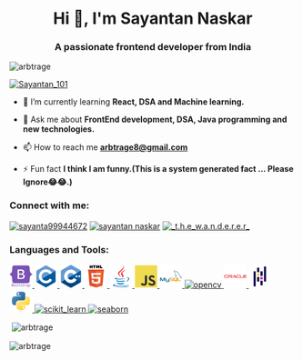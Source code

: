 <h1 align="center">Hi 👋, I'm Sayantan Naskar</h1>
<h3 align="center">A passionate frontend developer from India</h3>

<p align="left"> <img src="https://komarev.com/ghpvc/?username=arbtrage&label=Profile%20views&color=0e75b6&style=flat" alt="arbtrage" /> </p>


<p align="left"> <a href="https://twitter.com/Sayantan_101" target="blank"><img src="https://img.shields.io/twitter/follow/Sayantan_101?logo=twitter&style=for-the-badge" alt="Sayantan_101" /></a> </p>

- 🌱 I’m currently learning **React, DSA and Machine learning.**

- 💬 Ask me about **FrontEnd development, DSA, Java programming and new technologies.**

- 📫 How to reach me **arbtrage8@gmail.com**

- ⚡ Fun fact **I think I am funny.(This is a system generated fact ... Please Ignore😂😂.)**

<h3 align="left">Connect with me:</h3>
<p align="left">
<a href="https://twitter.com/sayanta99944672" target="blank"><img align="center" src="https://raw.githubusercontent.com/rahuldkjain/github-profile-readme-generator/master/src/images/icons/Social/twitter.svg" alt="sayanta99944672" height="30" width="40" /></a>
<a href="https://www.linkedin.com/in/sayantan-naskar-847a07221/" target="blank"><img align="center" src="https://raw.githubusercontent.com/rahuldkjain/github-profile-readme-generator/master/src/images/icons/Social/linked-in-alt.svg" alt="sayantan naskar" height="30" width="40" /></a>
<a href="https://instagram.com/_t.h.e_w.a.n.d.e.r.e.r_" target="blank"><img align="center" src="https://raw.githubusercontent.com/rahuldkjain/github-profile-readme-generator/master/src/images/icons/Social/instagram.svg" alt="_t.h.e_w.a.n.d.e.r.e.r_" height="30" width="40" /></a>
</p>

<h3 align="left">Languages and Tools:</h3>
<p align="left"> <a href="https://getbootstrap.com" target="_blank" rel="noreferrer"> <img src="https://raw.githubusercontent.com/devicons/devicon/master/icons/bootstrap/bootstrap-plain-wordmark.svg" alt="bootstrap" width="40" height="40"/> </a> <a href="https://www.cprogramming.com/" target="_blank" rel="noreferrer"> <img src="https://raw.githubusercontent.com/devicons/devicon/master/icons/c/c-original.svg" alt="c" width="40" height="40"/> </a> <a href="https://www.w3schools.com/cpp/" target="_blank" rel="noreferrer"> <img src="https://raw.githubusercontent.com/devicons/devicon/master/icons/cplusplus/cplusplus-original.svg" alt="cplusplus" width="40" height="40"/> </a> <a href="https://www.w3.org/html/" target="_blank" rel="noreferrer"> <img src="https://raw.githubusercontent.com/devicons/devicon/master/icons/html5/html5-original-wordmark.svg" alt="html5" width="40" height="40"/> </a> <a href="https://www.java.com" target="_blank" rel="noreferrer"> <img src="https://raw.githubusercontent.com/devicons/devicon/master/icons/java/java-original.svg" alt="java" width="40" height="40"/> </a> <a href="https://developer.mozilla.org/en-US/docs/Web/JavaScript" target="_blank" rel="noreferrer"> <img src="https://raw.githubusercontent.com/devicons/devicon/master/icons/javascript/javascript-original.svg" alt="javascript" width="40" height="40"/> </a> <a href="https://www.mysql.com/" target="_blank" rel="noreferrer"> <img src="https://raw.githubusercontent.com/devicons/devicon/master/icons/mysql/mysql-original-wordmark.svg" alt="mysql" width="40" height="40"/> </a> <a href="https://opencv.org/" target="_blank" rel="noreferrer"> <img src="https://www.vectorlogo.zone/logos/opencv/opencv-icon.svg" alt="opencv" width="40" height="40"/> </a> <a href="https://www.oracle.com/" target="_blank" rel="noreferrer"> <img src="https://raw.githubusercontent.com/devicons/devicon/master/icons/oracle/oracle-original.svg" alt="oracle" width="40" height="40"/> </a> <a href="https://pandas.pydata.org/" target="_blank" rel="noreferrer"> <img src="https://raw.githubusercontent.com/devicons/devicon/2ae2a900d2f041da66e950e4d48052658d850630/icons/pandas/pandas-original.svg" alt="pandas" width="40" height="40"/> </a> <a href="https://www.python.org" target="_blank" rel="noreferrer"> <img src="https://raw.githubusercontent.com/devicons/devicon/master/icons/python/python-original.svg" alt="python" width="40" height="40"/> </a> <a href="https://scikit-learn.org/" target="_blank" rel="noreferrer"> <img src="https://upload.wikimedia.org/wikipedia/commons/0/05/Scikit_learn_logo_small.svg" alt="scikit_learn" width="40" height="40"/> </a> <a href="https://seaborn.pydata.org/" target="_blank" rel="noreferrer"> <img src="https://seaborn.pydata.org/_images/logo-mark-lightbg.svg" alt="seaborn" width="40" height="40"/> </a> </p>


<p>&nbsp;<img align="center" src="https://github-readme-stats.vercel.app/api?username=arbtrage&show_icons=true&hide_border=true&theme=dark" width="48%" align="right"  alt="arbtrage" /></p>

<p><img align="center" src="https://github-readme-streak-stats.herokuapp.com/?user=arbtrage&theme=dark" width="48%" alt="arbtrage" /></p>

